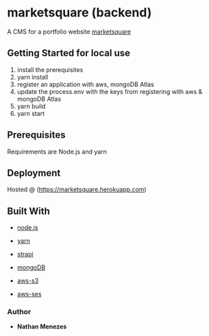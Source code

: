 # marketsquare (backend)

A CMS for a portfolio website [marketsquare](http://marketsquare.co.in/)


## Getting Started for local use

1.  install the prerequisites
2.  yarn install
3.  register an application with aws, mongoDB Atlas
3.  update the process.env with the keys from registering with aws & mongoDB Atlas
4.  yarn build
5.  yarn start


## Prerequisites

Requirements are Node.js and yarn


## Deployment

Hosted @ (https://marketsquare.herokuapp.com)


## Built With

* [node.js](https://nodejs.org) 

* [yarn](https://github.com/yarnpkg/yarn)

* [strapi](https://strapi.io)

* [mongoDB](https://www.mongodb.com/)

* [aws-s3](https://aws.amazon.com/s3)

* [aws-ses](https://aws.amazon.com/ses)


### Author

* **Nathan Menezes**

